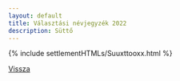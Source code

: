 ```yaml
---
layout: default
title: Választási névjegyzék 2022
description: Süttő
---
```


{% include settlementHTMLs/Suuxttooxx.html %}

[Vissza](../)